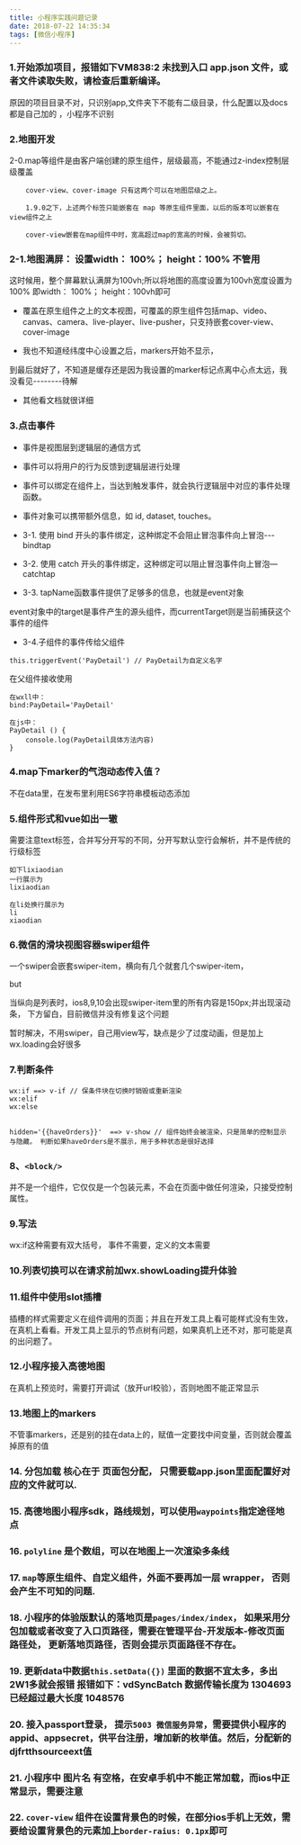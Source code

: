 ```yaml
---
title: 小程序实践问题记录
date: 2018-07-22 14:35:34
tags: [微信小程序]
---
```

### 1.开始添加项目，报错如下VM838:2 未找到入口 app.json 文件，或者文件读取失败，请检查后重新编译。

原因的项目目录不对，只识别app,文件夹下不能有二级目录，什么配置以及docs都是自己加的 ，小程序不识别 <br><!--more-->

### 2.地图开发
2-0.map等组件是由客户端创建的原生组件，层级最高，不能通过z-index控制层级覆盖
```
    cover-view、cover-image 只有这两个可以在地图层级之上。

    1.9.0之下，上述两个标签只能嵌套在 map 等原生组件里面，以后的版本可以嵌套在view组件之上

    cover-view嵌套在map组件中时，宽高超过map的宽高的时候，会被剪切。
```
### 2-1.地图满屏： 设置width： 100%； height：100% 不管用 

这时候用，整个屏幕默认满屏为100vh;所以将地图的高度设置为100vh宽度设置为100% 即width： 100%； height：100vh即可 

* 覆盖在原生组件之上的文本视图，可覆盖的原生组件包括map、video、canvas、camera、live-player、live-pusher，只支持嵌套cover-view、cover-image

* 我也不知道经纬度中心设置之后，markers开始不显示，

到最后就好了，不知道是缓存还是因为我设置的marker标记点离中心点太远，我没看见--------待解

* 其他看文档就很详细

### 3.点击事件
* 事件是视图层到逻辑层的通信方式

* 事件可以将用户的行为反馈到逻辑层进行处理

* 事件可以绑定在组件上，当达到触发事件，就会执行逻辑层中对应的事件处理函数。

* 事件对象可以携带额外信息，如 id, dataset, touches。

* 3-1. 使用 bind
开头的事件绑定，这种绑定不会阻止冒泡事件向上冒泡---bindtap

* 3-2. 使用 catch 开头的事件绑定，这种绑定可以阻止冒泡事件向上冒泡—catchtap

* 3-3. tapName函数事件提供了足够多的信息，也就是event对象   

event对象中的target是事件产生的源头组件，而currentTarget则是当前捕获这个事件的组件

* 3-4.子组件的事件传给父组件
```
this.triggerEvent('PayDetail') // PayDetail为自定义名字
```
在父组件接收使用
```
在wxll中：
bind:PayDetail='PayDetail'

在js中：
PayDetail () {
    console.log(PayDetail具体方法内容)
}
```


### 4.map下marker的气泡动态传入值？
不在data里，在发布里利用ES6字符串模板动态添加

### 5.组件形式和vue如出一辙
需要注意text标签，合并写分开写的不同，分开写默认空行会解析，并不是传统的行级标签  
```
如下lixiaodian  
一行展示为
lixiaodian  

在li处换行展示为  
li
xiaodian
```

### 6.微信的滑块视图容器swiper组件
一个swiper会嵌套swiper-item，横向有几个就套几个swiper-item，  

but  

当纵向是列表时，ios8,9,10会出现swiper-item里的所有内容是150px;并出现滚动条， 下方留白，目前微信并没有修复这个问题  

暂时解决，不用swiper，自己用view写，缺点是少了过度动画，但是加上wx.loading会好很多

### 7.判断条件
```
wx:if ==> v-if // 保条件块在切换时销毁或重新渲染
wx:elif
wx:else
 
 
hidden='{{haveOrders}}'  ==> v-show // 组件始终会被渲染，只是简单的控制显示与隐藏。 判断如果haveOrders是不展示，用于多种状态是很好选择
 ```
 

### 8、```<block/> ```
并不是一个组件，它仅仅是一个包装元素，不会在页面中做任何渲染，只接受控制属性。
### 9.写法
wx:if这种需要有双大括号， 事件不需要，定义的文本需要

### 10.列表切换可以在请求前加wx.showLoading提升体验
### 11.组件中使用slot插槽
插槽的样式需要定义在组件调用的页面；并且在开发工具上看可能样式没有生效，在真机上看看。开发工具上显示的节点树有问题，如果真机上还不对，那可能是真的出问题了。

### 12.小程序接入高德地图
在真机上预览时，需要打开调试（放开url校验），否则地图不能正常显示

### 13.地图上的markers
不管事markers，还是别的挂在data上的，赋值一定要找中间变量，否则就会覆盖掉原有的值

### 14. 分包加载  核心在于 **页面包分配**， 只需要载app.json里面配置好对应的文件就可以.
### 15. 高德地图小程序sdk，路线规划，可以使用`waypoints`指定途径地点
### 16. `polyline` 是个数组，可以在地图上一次渲染多条线
### 17. `map`等原生组件、自定义组件，外面不要再加一层 wrapper， 否则会产生不可知的问题.
### 18. 小程序的体验版默认的落地页是`pages/index/index`， 如果采用分包加载或者改变了入口页路径，需要在管理平台-开发版本-修改页面路径处， 更新落地页路径，否则会提示页面路径不存在。
### 19. 更新data中数据`this.setData({})` 里面的数据不宜太多，多出2W1多就会报错 报错如下：vdSyncBatch 数据传输长度为 1304693 已经超过最大长度 1048576
### 20. 接入passport登录， 提示`5003 微信服务异常`，需要提供小程序的 appid、appsecret，供平台注册，增加新的枚举值。然后，分配新的djfrtthsourceext值
### 21. 小程序中 **图片名** 有空格，在安卓手机中不能正常加载，而ios中正常显示，需要注意
### 22. `cover-view` 组件在设置背景色的时候，在部分ios手机上无效，需要给设置背景色的元素加上`border-raius: 0.1px`即可

